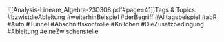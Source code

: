 
![[Analysis-Lineare_Algebra-230308.pdf#page=41]]Tags & Topics:
   #bzwistdieAbleitung
   #weiterhinBeispiel
   #derBegriff
   #Alltagsbeispiel
   #abR
   #Auto
   #Tunnel
   #Abschnittskontrolle
   #Knllchen
   #DieZusatzbedingung
   #Ableitung
   #eineZwischenstelle